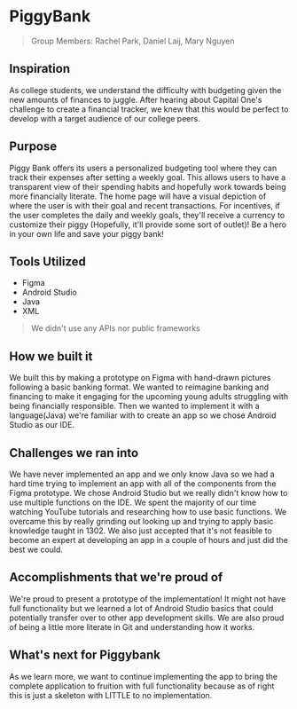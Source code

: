 # PiggyBank
> Group Members: Rachel Park, Daniel Laij, Mary Nguyen

## Inspiration
As college students, we understand the difficulty with budgeting given the new amounts of finances to juggle. After hearing about Capital One's challenge to create a financial tracker, we knew that this would be perfect to develop with a target audience of our college peers.

## Purpose 
Piggy Bank offers its users a personalized budgeting tool where they can track their expenses after setting a weekly goal. This allows users to have a transparent view of their spending habits and hopefully work towards being more financially literate. The home page will have a visual depiction of where the user is with their goal and recent transactions. For incentives, if the user completes the daily and weekly goals, they'll receive a currency to customize their piggy (Hopefully, it'll provide some sort of outlet)! Be a hero in your own life and save your piggy bank!

## Tools Utilized
* Figma
* Android Studio
* Java
* XML
> We didn't use any APIs nor public frameworks

## How we built it
We built this by making a prototype on Figma with hand-drawn pictures following a basic banking format. We wanted to reimagine banking and financing to make it engaging for the upcoming young adults struggling with being financially responsible. Then we wanted to implement it with a language(Java) we're familiar with to create an app so we chose Android Studio as our IDE. 

## Challenges we ran into
We have never implemented an app and we only know Java so we had a hard time trying to implement an app with all of the components from the Figma prototype. We chose Android Studio but we really didn't know how to use multiple functions on the IDE. We spent the majority of our time watching YouTube tutorials and researching how to use basic functions. We overcame this by really grinding out looking up and trying to apply basic knowledge taught in 1302.  We also just accepted that it's not feasible to become an expert at developing an app in a couple of hours and just did the best we could. 

## Accomplishments that we're proud of
We're proud to present a prototype of the implementation! It might not have full functionality but we learned a lot of Android Studio basics that could potentially transfer over to other app development skills. We are also proud of being a little more literate in Git and understanding how it works. 

## What's next for Piggybank
As we learn more, we want to continue implementing the app to bring the complete application to fruition with full functionality because as of right this is just a skeleton with LITTLE to no implementation.

